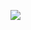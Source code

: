 <img src="https://res.cloudinary.com/dynprvsfg/image/upload/v1728092009/dkorjc2kqaqu3qxzxrzn.png](https://res.cloudinary.com/dynprvsfg/image/upload/v1728092155/qdi59nxlnuswxeyhjouz.png"><img/>
